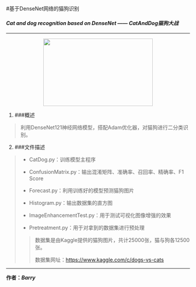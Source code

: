 #基于DenseNet网络的猫狗识别
#### *Cat and dog recognition based on DenseNet —— CatAndDog猫狗大战*
___
<div align=center>
<img src="https://storage.googleapis.com/kaggle-media/competitions/kaggle/3362/media/woof_meow.jpg" width="300" height="185">
</div>

1. ###概述
>利用DenseNet121神经网络模型，搭配Adam优化器，对猫狗进行二分类识别。

2. ###文件描述
> + CatDog.py：训练模型主程序
>
> + ConfusionMatrix.py：输出混淆矩阵、准确率、召回率、精确率、F1 Score
> 
> + Forecast.py：利用训练好的模型预测猫狗图片
> 
> + Histogram.py：输出数据集的直方图
> 
> + ImageEnhancementTest.py：用于测试可视化图像增强的效果
> 
> + Pretreatment.py：用于对拿到的数据集进行预处理
>
> >数据集是由Kaggle提供的猫狗图片，共计25000张，猫与狗各12500张。
> >
> >数据集网址：https://www.kaggle.com/c/dogs-vs-cats
____

__作者：*Barry*__
